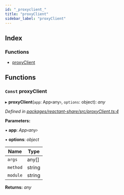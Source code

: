 ```yaml
---
id: "_proxyclient_"
title: "proxyClient"
sidebar_label: "proxyClient"
---
```


## Index

### Functions

* [proxyClient](_proxyclient_.md#const-proxyclient)

## Functions

### `Const` proxyClient

▸ **proxyClient**(`app`: App‹any›, `options`: object): *any*

*Defined in [packages/reactant-share/src/proxyClient.ts:4](https://github.com/unadlib/reactant/blob/5a9891fd/packages/reactant-share/src/proxyClient.ts#L4)*

**Parameters:**

▪ **app**: *App‹any›*

▪ **options**: *object*

Name | Type |
------ | ------ |
`args` | any[] |
`method` | string |
`module` | string |

**Returns:** *any*
